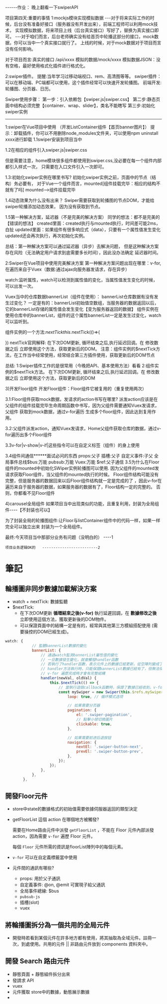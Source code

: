 ------作业：
晚上翻看一下swiperAPI

项目第四天:重要的事情
1:mockjs模块实现模拟数据
---对于将来实际工作的时候，后台没有准备好接口（服务器没有开发出来），前端工程师可以利用mock技术，
实现模拟数据，将来项目上线（后台真实接口）写好了，替换为真实接口即可。
---对于咱们而言，后台老师确实没有给首页中轮播这部分的接口，mock数据，你可以当中一个真实接口就行了。
上线的时候，对于mock数据对于项目而言没有任何影响。

对于项目而言:真实的接口 /api/xxxx    模拟的数据/mock/xxxx
模拟数据JSON：没有空格，最好使用格式化插件进行格式化。


2:swiper插件。
提醒:当年学习过移动端视口、rem、高清图等等。
swiper插件：可以在移动端、PC端都可以使用，这个插件经常可以快速开发轮播图。
前端开发:轮播图、分页器、日历。


Swiper使用步骤：
第一步：引入依赖包【swiper.js|swiper.css】
第二步:静态页面中结构必须完整【container、wrap、slider】，类名不能瞎写
第三步:初始化swiper实例


*************************************************************************************


1:swiper在Vue项目中使用 （开发ListContainer组件【首页banner图片】）
提示：卸载插件，你可以不用删除node_modules文件夹，可以使用npm uninstall xxxx进行卸载
1.1swiper安装到项目当中

1.2在相应的组件引入swiper.js|swiper.css 

但是需要注意，home模块很多组件都使用到swiper.css,没必要在每一个组件内部都引入样式一次，
只需要在入口文件引入一次即可。

1.3:初始化swiper实例在哪里书写?
初始化swiper实例之前，页面中的节点（结构）务必要有，
对于Vue一个组件而言，mounted[组件挂载完毕：相应的结构不就有了吗]
mounted-->组件挂载完毕

1.4动态效果为什么没有出来？
Swiper需要获取到轮播图的节点DOM，才能给swiper轮播添加动态效果，
因为没有获取到节点。

1.5第一种解决方案，延迟器（不是完美的解决方案）
同学的想法：都不是完美的【错误的想法】
created里面：created执行与mounted执行，时间差可能2ms，白扯
updated里面：如果组件有很多响应式（data），只要有一个属性值发生变化updated还会再次执行，再次初始化实例。

总结：第一种解决方案可以通过延迟器（异步）去解决问题，
但是这种解决方案存在风险（无法确定用户请求到底需要多长时间），因此没办法确定
延迟器时间。




2:Swiper在Vue项目中使用完美解决方案
第一种解决方案问题出现在哪里：v-for,在遍历来自于Vuex（数据:通过ajax向服务器发请求，存在异步）

watch:监听属性，watch可以检测到属性值的变化，当属性值发生变化的时候，可以出发一次。

Vuex当中的仓库数据bannerList（组件在使用）：
bannerList仓库数据有没有发生过变化？
一定是有的：bannerList初始值空数组，当服务器的数据返回以后，它的bannerList存储的属性值会发生变化【变为服务器返回的数据】
组件实例在使用仓库中的bannerList，组件的这个属性bannerList一定是发生过变化，watch可以监听到。


组件实例的一个方法:$nextTick
this.$nextTick(()=>{

})
nextTick官网解释:
在下次DOM更新, 循环结束之后,执行延迟回调。在 修改数据之后 立即使用这个方法，获取更新后的DOM。
注意：组件实例的$nextTick方法，在工作当中经常使用，经常结合第三方插件使用，获取更新后的DOM节点


总结:
1:Swiper插件工作的是很常用（今晚把API、基本使用方法）看看
2:组件实例的$nextTick方法。
在下次DOM更新, 循环结束之后,执行延迟回调。在 修改数据之后 立即使用这个方法，获取更新后的DOM





3)开发Floor组件
开发Floor组件：Floor组件它被复用的（重复使用两次）

3.1:Floor组件获取mock数据，发请求的action书写在哪里?
派发action应该是在父组件的组件挂载完毕生命周期函数中书写，因为父组件需要通知Vuex发请求，父组件
获取到mock数据，通过v-for遍历 生成多个floor组件，因此达到复用作用。


3.2:父组件派发action，通知Vuex发请求，Home父组件获取仓库的数据，通过v-for遍历出多个Floor组件


3.3v-for|v-show|v-if|这些指令可以在自定义标签（组件）的身上使用



3.4组件间通信******面试必问的东西
props:父子
插槽:父子
自定义事件:子父
全局事件总线$bus:万能
pubsub:万能
Vuex:万能
$ref:父子通信
3.5为什么在Floor组件的mounted中初始化SWiper实例轮播图可以使用.
因为父组件的mounted发请求获取Floor组件，当父组件的mounted执行的时候。
Floor组件结构可能没有完整，但是服务器的数据回来以后Floor组件结构就一定是完成的了
，因此v-for在遍历来自于服务器的数据，如果服务器的数据有了，Floor结构一定的完整的。
否则，你都看不见Floor组件



4)carousel全局组件
如果项目当中出现类似的功能，且重复利用，封装为全局组件----【不封装也可以】

为了封装全局的轮播图组件:让Floor与listContainer组件中的代码一样，如果一样完全可以独立出来
封装为一个全局组件。




最终:今天项目当中那部分业务有问题（没明白的）  ----1

    项目业务逻辑OK的   -------------------------2





# 筆記

## 輪播圖非同步數據加載解決方案

+ watch + nextTick: 數據監聽 
+ $nextTick:
  + 在下次DOM更新 **循環結束之後(v-for)** 執行延遲回調，在 **數據修改之後** 立即使用這個方法，獲取更新後的DOM物件。
  + 可以保證頁面中的結構一定是有的，經常與其他第三方模組搭配使用 (需要操控的DOM已經生成)。

```js
watch: {
			// 監聽bannerList數據的變化
			bannerList: {
				// 通過watch監測bannerList屬性值的變化
				// 一旦數據發生變化，就會觸發handler函數
				// 若執行了handler函數，表示元件上的數據已經更新，從空陣列變成了有數據的陣列
				// handler方法執行時，只能保證bannerList數據已經有了，但無法保證 v-for 已經遍歷完成
				// v-for 遍歷完成時才會有完整結構
				handler(newVal, oldVal) {
					this.$nextTick(() => {
						// 當執行這個callback函數時，保證了數據已經收到，v-for執行完畢，輪播圖的結構已經完整
						const mySwiper = new Swiper(this.$refs.mySwiper, {
							loop: true, // 循环模式选项

							// 如果需要分页器
							pagination: {
								el: '.swiper-pagination',
								// 點擊小球切換圖片
								clickable: true,
							},

							// 如果需要前进后退按钮
							navigation: {
								nextEl: '.swiper-button-next',
								prevEl: '.swiper-button-prev',
							},
						});
					});
				},
			},
		},
```



## 開發Floor元件

+ store中state的數據格式的初始值需要依據伺服器返回的類型決定

+ getFloorList 這個 action 在哪個地方被觸發?

  需要在Home路由元件中派發 ```getFloorList``` ，不能在 Floor 元件內部派發 action，因為需要 ```v-for``` 遍歷 Floor 元件。

  每個 ```Floor``` 元件所需的資訊是floorList陣列中的每個元素。

+ ```v-for``` 可以在自定義標籤當中使用
+ 元件間的通訊有哪些?
  + props: 用於父子通訊
  + 自定義事件: @on, @emit 可實現子給父通訊
  + 全局事件總線: $bus
  + ```pubsub-js```
  + 插槽(slot)
  + vuex

## 將輪播圖拆分為一個共用的全局元件

+ 開發時若看到某個元件在許多地方都有使用，將其抽取為全域元件。註冊一次，到處使用。共用的元件 || 非路由元件放到 components 資料夾中。



## 開發 Search 路由元件

+ 靜態頁面 + 靜態組件拆分出來
+ 發請求 API
+ vuex
+ 元件獲取 store中的數據，動態展示數據
+ 



























